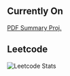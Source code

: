 Currently On
----
[PDF Summary Proj.](https://github.com/unknownburphy/pdf_summary_frontend)

Leetcode
----
![Leetcode Stats](https://leetcard.jacoblin.cool/gongseulnam)

<!--
**minhouu/minhouu** is a ✨ _special_ ✨ repository because its `README.md` (this file) appears on your GitHub profile.

Here are some ideas to get you started:

- 🔭 I’m currently working on ...
- 🌱 I’m currently learning ...
- 👯 I’m looking to collaborate on ...
- 🤔 I’m looking for help with ...
- 💬 Ask me about ...
- 📫 How to reach me: ...
- 😄 Pronouns: ...
- ⚡ Fun fact: ...
-->
